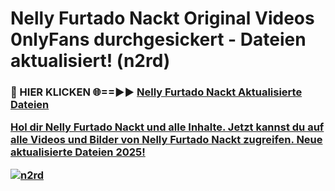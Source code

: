 # Nelly Furtado Nackt Original Videos 0nlyFans durchgesickert - Dateien aktualisiert! (n2rd)

<h3>🔴 HIER KLICKEN 🌐==►► <a href="https://tinyurl.com/h6vf6nb8" rel="nofollow">Nelly Furtado Nackt Aktualisierte Dateien

Hol dir Nelly Furtado Nackt und alle Inhalte. Jetzt kannst du auf alle Videos und Bilder von Nelly Furtado Nackt zugreifen. Neue aktualisierte Dateien 2025!

[![n2rd](https://i.imgur.com/sD4kR3V.gif)](https://tinyurl.com/h6vf6nb8)
